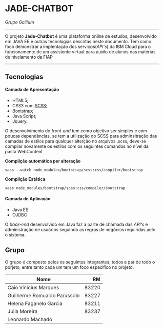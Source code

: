 # JADE-CHATBOT
_Grupo Gallium_

***

O projeto **Jade-Chatbot** é uma plataforma online de estudos, desenvolvido em JAVA EE e outras tecnologias descritas neste documento. Tem como foco demonstrar a implentação dos serviços(_API's_) da IBM Cloud para o funcionamento de um assistente virtual para auxilo de alunos nas matérias de nivelamento da FIAP

***

## Tecnologias
#### Camada de Apresentação

* HTML5;
* CSS3 com [SCSS](https://sass-lang.com/install);
* Bootstrap;
* Java Script;
* Jquery.

O desenvolvimento do _front-end_ tem como objetivo ser simples e com poucas dependências, se tem a utilização do SCSS para adminsitração das camadas de estilos para qualquer alterção no arquivos .scss, deve-se compilar novamente os estilos com os seguintes comandos no nível da pasta WebContent

**Compilção automática por alteração**

```
sass --watch node_modules/bootstrap/scss:css/compiler/bootstrap
```

**Compilção Estática**

```
sass node_modules/bootstrap/scss:css/compiler/bootstrap
```

#### Camada de Aplicação

* Java EE
* OJDBC

O _back-end_ desenvolvido em Java faz a parte de chamada das _API's_ e administração de usuários seguindo as regras de negócios requiridas pelo o sistema.

## Grupo

O grupo é composto pelos os seguintes integrantes, todos a par de todo o porjeto, entre tanto cada um tem um foco especifico no projeto.

| Nome        | RM           |
| ------------- | -------------:|
| Caio Vinicius Marques      | 83220 |
| Guilherme Romualdo Parussolo | 83227 |
| Helena Faganelo Garcia | 83211 |
| Julia Moreira |   83237 |
| Leonardo Machado | |
